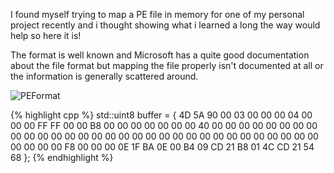 I found myself trying to map a PE file in memory for one of my personal project recently and i thought showing what i learned a long the way would help so here it is!

The format is well known and Microsoft has a quite good documentation about the file format but mapping the file properly isn't documented at all or the information is generally scattered around.

![PEFormat](https://upload.wikimedia.org/wikipedia/commons/7/70/Portable_Executable_32_bit_Structure_in_SVG.svg)

{% highlight cpp %}
std::uint8 buffer = 
{
	4D 5A 90 00 03 00 00 00 04 00 00 00 FF FF 00 00 B8 00 00 00 
	00 00 00 00 40 00 00 00 00 00 00 00 00 00 00 00 00 00 00 00 
	00 00 00 00 00 00 00 00 00 00 00 00 00 00 00 00 00 00 00 00 
	F8 00 00 00 0E 1F BA 0E 00 B4 09 CD 21 B8 01 4C CD 21 54 68
};
{% endhighlight %}
